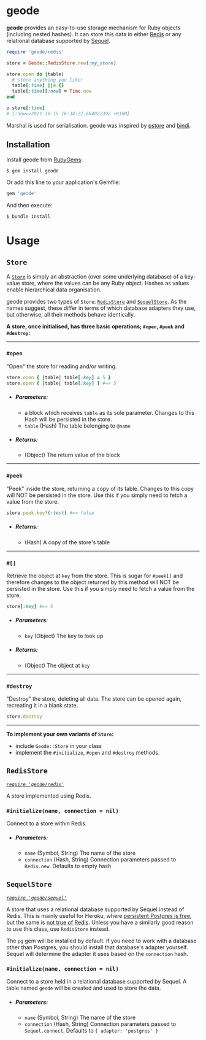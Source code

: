 # geode
**geode** provides an easy-to-use storage mechanism for Ruby objects (including nested hashes).
It can store this data in either [Redis](https://github.com/redis/redis-rb)
or any relational database supported by [Sequel](https://github.com/jeremyevans/sequel).

```ruby
require 'geode/redis'

store = Geode::RedisStore.new(:my_store)

store.open do |table|
  # store anything you like!
  table[:time] ||= {}
  table[:time][:now] = Time.now
end

p store[:time]
# {:now=>2021-10-15 16:34:22.664022392 +0100}
```

Marshal is used for serialisation. geode was inspired by [pstore](https://github.com/ruby/pstore)
and [bindi](https://github.com/havenwood/bindi).

## Installation

Install geode from [RubyGems](https://rubygems.org/gems/geode):

```console
$ gem install geode
```

Or add this line to your application's Gemfile:

```ruby
gem 'geode'
```

And then execute:

```console
$ bundle install
```

# Usage
## `Store`
A [`Store`](lib/geode.rb) is simply an abstraction (over some underlying database) of a key-value
store, where the values can be any Ruby object. Hashes as values enable hierarchical data
organisation.

geode provides two types of `Store`: [`RedisStore`](#redisstore) and [`SequelStore`](#sequelstore).
As the names suggest, these differ in terms of which database adapters they use, but otherwise,
all their methods behave identically.

**A store, once initialised, has three basic operations; `#open`, `#peek` and `#destroy`:**

---
### `#open`
"Open" the store for reading and/or writing.

```ruby
store.open { |table| table[:key] = 5 }
store.open { |table| table[:key] } #=> 5
```
- ##### Parameters:
	- a block which receives `table` as its sole parameter. Changes to this Hash will
  be persisted in the store.
	- `table` (Hash) The table belonging to `@name`
- ##### Returns:
    - (Object) The return value of the block
---
### `#peek`
"Peek" inside the store, returning a copy of its table.
Changes to this copy will NOT be persisted in the store.
Use this if you simply need to fetch a value from the store.

```ruby
store.peek.key?(:test) #=> false
```

- ##### Returns:
    - (Hash) A copy of the store's table
---
### `#[]`
Retrieve the object at `key` from the store.
This is sugar for `#peek[]` and therefore
changes to the object returned by this method will NOT
be persisted in the store.
Use this if you simply need to fetch a value from the store.

```ruby
store[:key] #=> 5
```
- ##### Parameters:
    - `key` (Object) The key to look up
- ##### Returns:
    - (Object) The object at `key`
---
### `#destroy`
"Destroy" the store, deleting all data.
The store can be opened again, recreating it in a blank state.

```ruby
store.destroy
```
---

**To implement your own variants of `Store`:**
- include `Geode::Store` in your class
- implement the `#initialize`, `#open` and `#destroy` methods.

## `RedisStore`
[*`require 'geode/redis'`*](lib/geode/redis.rb)

A store implemented using Redis.

### `#initialize(name, connection = nil)`
Connect to a store within Redis.
- ##### Parameters:
    - `name` (Symbol, String) The name of the store
    - `connection` (Hash, String) Connection parameters passed to `Redis.new`.
       Defaults to empty hash

## `SequelStore`
[*`require 'geode/sequel'`*](lib/geode/sequel.rb)

A store that uses a relational database supported by Sequel instead of Redis.
This is mainly useful for Heroku, where
[persistent Postgres is free](https://elements.heroku.com/addons/heroku-postgresql), but
the same is [not true of Redis](https://elements.heroku.com/addons/heroku-redis).
Unless you have a similarly good reason to use this class, use `RedisStore` instead.

The `pg` gem will be installed by default. If you need to work with a database other than Postgres,
you should install that database's adapter yourself. Sequel will determine the adapter it uses
based on the `connection` hash.

### `#initialize(name, connection = nil)`
Connect to a store held in a relational database supported by Sequel.
A table named `geode` will be created and used to store the data.
- ##### Parameters:
    - `name` (Symbol, String) The name of the store
    - `connection` (Hash, String) Connection parameters passed to `Sequel.connect`.
       Defaults to `{ adapter: 'postgres' }`
